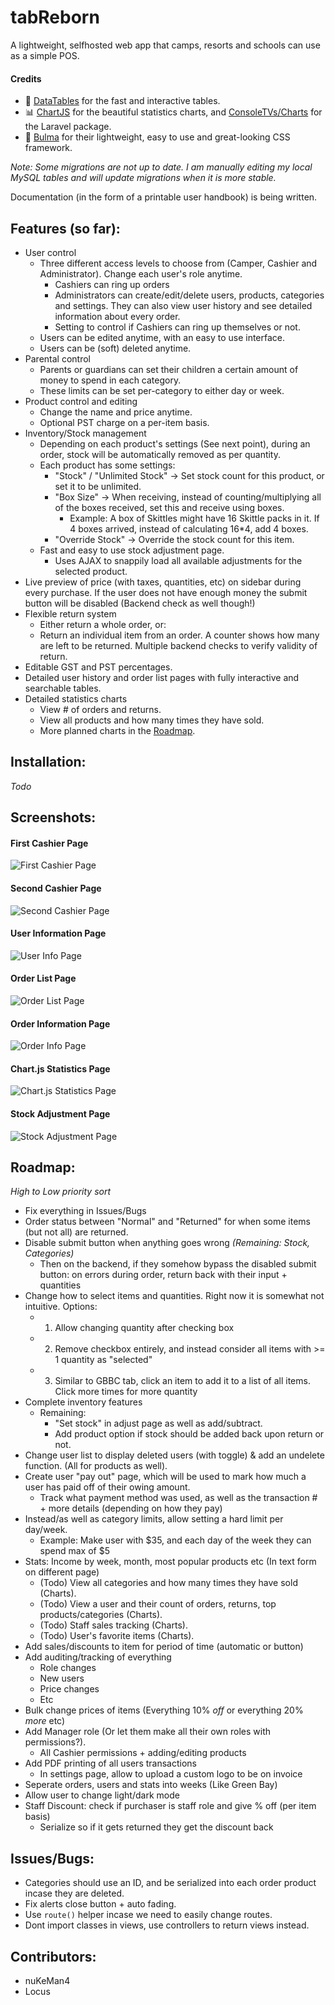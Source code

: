# tabReborn

A lightweight, selfhosted web app that camps, resorts and schools can use as a simple POS.

#### Credits

- :page_with_curl: [DataTables](https://datatables.net) for the fast and interactive tables.
- :bar_chart: [ChartJS](https://www.chartjs.org) for the beautiful statistics charts, and [ConsoleTVs/Charts](https://github.com/ConsoleTVs/Charts) for the Laravel package.
- :art: [Bulma](https://bulma.io) for their lightweight, easy to use and great-looking CSS framework.

*Note: Some migrations are not up to date. I am manually editing my local MySQL tables and will update migrations when it is more stable.*

Documentation (in the form of a printable user handbook) is being written. 

## Features (so far):

- User control
    - Three different access levels to choose from (Camper, Cashier and Administrator). Change each user's role anytime.
        - Cashiers can ring up orders
        - Administrators can create/edit/delete users, products, categories and settings. They can also view user history and see detailed information about every order.
        - Setting to control if Cashiers can ring up themselves or not.
    - Users can be edited anytime, with an easy to use interface.
    - Users can be (soft) deleted anytime.
- Parental control
    - Parents or guardians can set their children a certain amount of money to spend in each category.
    - These limits can be set per-category to either day or week.
- Product control and editing
    - Change the name and price anytime.
    - Optional PST charge on a per-item basis.
- Inventory/Stock management
    - Depending on each product's settings (See next point), during an order, stock will be automatically removed as per quantity.
    - Each product has some settings:
        - "Stock" / "Unlimited Stock" -> Set stock count for this product, or set it to be unlimited.
        - "Box Size" -> When receiving, instead of counting/multiplying all of the boxes received, set this and receive using boxes.
            - Example: A box of Skittles might have 16 Skittle packs in it. If 4 boxes arrived, instead of calculating 16*4, add 4 boxes.
        - "Override Stock" -> Override the stock count for this item.
    - Fast and easy to use stock adjustment page.
        - Uses AJAX to snappily load all available adjustments for the selected product.
- Live preview of price (with taxes, quantities, etc) on sidebar during every purchase. If the user does not have enough money the submit button will be disabled (Backend check as well though!)
- Flexible return system
    - Either return a whole order, or:
    - Return an individual item from an order. A counter shows how many are left to be returned. Multiple backend checks to verify validity of return.
- Editable GST and PST percentages.
- Detailed user history and order list pages with fully interactive and searchable tables.
- Detailed statistics charts
    - View # of orders and returns.
    - View all products and how many times they have sold.
    - More planned charts in the [Roadmap](#roadmap).

## Installation:

*Todo*

## Screenshots:

#### First Cashier Page
![First Cashier Page](https://images.tadhgboyle.dev/scrn135552.png)

#### Second Cashier Page
![Second Cashier Page](https://i.imgur.com/D373Qwt.png)

#### User Information Page
![User Info Page](https://i.imgur.com/iOHUU4U.png)

#### Order List Page
![Order List Page](https://i.imgur.com/rLcKxDx.png)

#### Order Information Page
![Order Info Page](https://i.imgur.com/rrlUtO4.png)

#### Chart.js Statistics Page
![Chart.js Statistics Page](https://i.imgur.com/E4IG9Hr.png)

#### Stock Adjustment Page
![Stock Adjustment Page](https://i.imgur.com/kkwQgHy.png)

## Roadmap:

*High to Low priority sort*
- Fix everything in Issues/Bugs
- Order status between "Normal" and "Returned" for when some items (but not all) are returned.
- Disable submit button when anything goes wrong *(Remaining: Stock, Categories)* 
    - Then on the backend, if they somehow bypass the disabled submit button: on errors during order, return back with their input + quantities
- Change how to select items and quantities. Right now it is somewhat not intuitive. Options:
    - 1. Allow changing quantity after checking box
    - 2. Remove checkbox entirely, and instead consider all items with >= 1 quantity as "selected"
    - 3. Similar to GBBC tab, click an item to add it to a list of all items. Click more times for more quantity
- Complete inventory features
    - Remaining: 
        - "Set stock" in adjust page as well as add/subtract.
        - Add product option if stock should be added back upon return or not.
- Change user list to display deleted users (with toggle) & add an undelete function. (All for products as well).
- Create user "pay out" page, which will be used to mark how much a user has paid off of their owing amount.
    - Track what payment method was used, as well as the transaction # + more details (depending on how they pay)
- Instead/as well as category limits, allow setting a hard limit per day/week.
    - Example: Make user with $35, and each day of the week they can spend max of $5
- Stats: Income by week, month, most popular products etc (In text form on different page)
    - (Todo) View all categories and how many times they have sold (Charts).
    - (Todo) View a user and their count of orders, returns, top products/categories (Charts).
    - (Todo) Staff sales tracking (Charts).
    - (Todo) User's favorite items (Charts).
- Add sales/discounts to item for period of time (automatic or button)
- Add auditing/tracking of everything
    - Role changes
    - New users
    - Price changes
    - Etc
- Bulk change prices of items (Everything 10% *off* or everything 20% *more* etc)
- Add Manager role (Or let them make all their own roles with permissions?).
    - All Cashier permissions + adding/editing products
- Add PDF printing of all users transactions
    - In settings page, allow to upload a custom logo to be on invoice
- Seperate orders, users and stats into weeks (Like Green Bay)
- Allow user to change light/dark mode
- Staff Discount: check if purchaser is staff role and give % off (per item basis) 
    - Serialize so if it gets returned they get the discount back

## Issues/Bugs:
- Categories should use an ID, and be serialized into each order product incase they are deleted.
- Fix alerts close button + auto fading.
- Use `route()` helper incase we need to easily change routes.
- Dont import classes in views, use controllers to return views instead.

## Contributors:
- nuKeMan4
- Locus